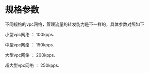 ---
---

# 规格参数

不同规格的vpc网络，管理流量的转发能力是不一样的，具体参数对照如下

小型vpc网络    ： 100kpps.

中型vpc网络    ： 150kpps.

大型vpc网络    ： 200kpps.

超大型vpc网络 ： 250kpps.